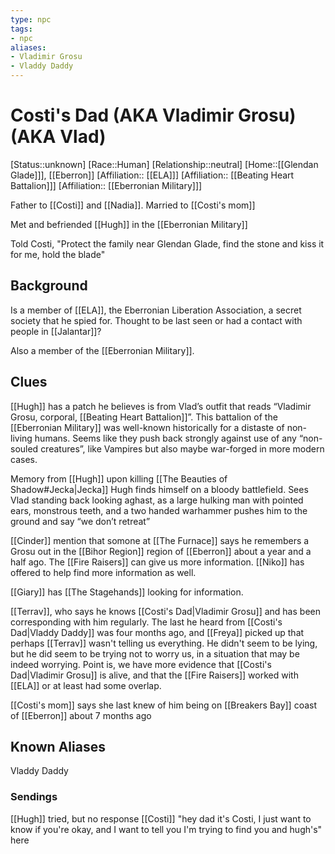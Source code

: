 ```yaml
---
type: npc
tags: 
- npc
aliases:
- Vladimir Grosu
- Vladdy Daddy
---
```


# Costi's Dad (AKA Vladimir Grosu) (AKA Vlad)

[Status::unknown]
[Race::Human]
[Relationship::neutral]
[Home::[[Glendan Glade]]], [[Eberron]]
[Affiliation:: [[ELA]]]
[Affiliation:: [[Beating Heart Battalion]]]
[Affiliation:: [[Eberronian Military]]]

Father to [[Costi]] and [[Nadia]].
Married to [[Costi's mom]]

Met and befriended [[Hugh]] in the [[Eberronian Military]]

Told Costi, "Protect the family near Glendan Glade, find the stone and kiss it for me, hold the blade"

## Background
Is a member of [[ELA]], the Eberronian Liberation Association, a secret society that he spied for. Thought to be last seen or had a contact with people in [[Jalantar]]? 

Also a member of the [[Eberronian Military]].

## Clues
[[Hugh]] has a patch he believes is from Vlad’s outfit that reads “Vladimir Grosu, corporal, [[Beating Heart Battalion]]”. This battalion of the [[Eberronian Military]] was well-known historically for a distaste of non-living humans. Seems like they push back strongly against use of any “non-souled creatures”, like Vampires but also maybe war-forged in more modern cases.

Memory from [[Hugh]] upon killing [[The Beauties of Shadow#Jecka|Jecka]]
	Hugh finds himself on a bloody battlefield. Sees Vlad standing back looking aghast, as a large hulking man with pointed ears, monstrous teeth, and a two handed warhammer pushes him to the ground and say “we don’t retreat”

[[Cinder]] mention that somone at [[The Furnace]] says he remembers a Grosu out in the [[Bihor Region]] region of [[Eberron]] about a year and a half ago. The [[Fire Raisers]] can give us more information. [[Niko]] has offered to help find more information as well. 

[[Giary]] has [[The Stagehands]] looking for information.

[[Terrav]], who says he knows [[Costi's Dad|Vladimir Grosu]] and has been corresponding with him regularly. The last he heard from [[Costi's Dad|Vladdy Daddy]] was four months ago, and [[Freya]] picked up that perhaps [[Terrav]] wasn't telling us everything. He didn't seem to be lying, but he did seem to be trying not to worry us, in a situation that may be indeed worrying. Point is, we have more evidence that [[Costi's Dad|Vladimir Grosu]] is alive, and that the [[Fire Raisers]] worked with [[ELA]] or at least had some overlap.

[[Costi's mom]] says she last knew of him being on [[Breakers Bay]] coast of [[Eberron]] about 7  months ago

## Known Aliases
Vladdy Daddy

### Sendings
[[Hugh]] tried, but no response
[[Costi]] "hey dad it's Costi, I just want to know if you're okay, and I want to tell you I'm trying to find you and hugh's" here